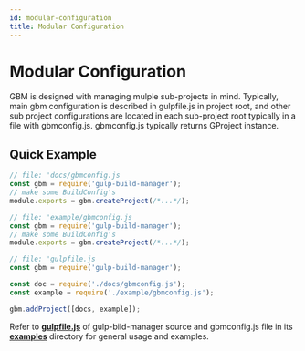 ```yaml
---
id: modular-configuration
title: Modular Configuration
---
```


# Modular Configuration
GBM is designed with managing mulple sub-projects in mind. Typically, main gbm configuration is described in gulpfile.js in project root, and other sub project configurations are located in each sub-project root typically in a file with gbmconfig.js. gbmconfig.js typically returns GProject instance.

## Quick Example
```js
// file: 'docs/gbmconfig.js
const gbm = require('gulp-build-manager');
// make some BuildConfig's
module.exports = gbm.createProject(/*...*/);
```

```js
// file: 'example/gbmconfig.js
const gbm = require('gulp-build-manager');
// make some BuildConfig's
module.exports = gbm.createProject(/*...*/);
```

```js
// file: 'gulpfile.js
const gbm = require('gulp-build-manager');

const doc = require('./docs/gbmconfig.js');
const example = require('./example/gbmconfig.js');

gbm.addProject([docs, example]);
```


Refer to **[gulpfile.js][1]** of gulp-bild-manager source and gbmconfig.js file in its **[examples][0]** directory for general usage and examples.

[0]: ../../examples
[1]: ../../gulpfile.js
